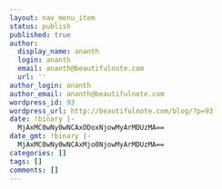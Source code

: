 ```yaml
---
layout: nav_menu_item
status: publish
published: true
author:
  display_name: ananth
  login: ananth
  email: ananth@beautifulnote.com
  url: ''
author_login: ananth
author_email: ananth@beautifulnote.com
wordpress_id: 93
wordpress_url: http://beautifulnote.com/blog/?p=93
date: !binary |-
  MjAxMC0wNy0wNCAxODoxNjowMyArMDUzMA==
date_gmt: !binary |-
  MjAxMC0wNy0wNCAxMjo0NjowMyArMDUzMA==
categories: []
tags: []
comments: []
---
```


